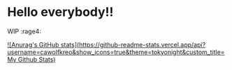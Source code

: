 # Hello everybody!!
WIP :rage4:


[![Anurag's GitHub stats](https://github-readme-stats.vercel.app/api?username=cawolfkreo&show_icons=true&theme=tokyonight&custom_title=My Github Stats)](https://github.com/anuraghazra/github-readme-stats)